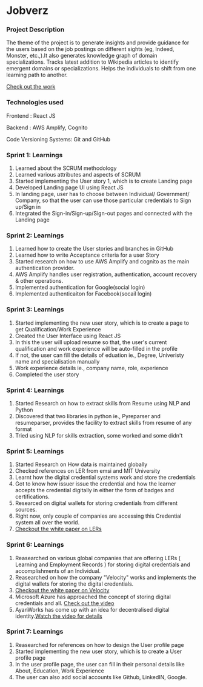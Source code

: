 # Jobverz

### Project Description
The theme of the project is to generate insights and provide guidance for the users based on the job postings on different sights (eg, Indeed, Monster, etc.,).It also generates knowledge graph of domain specializations. Tracks latest addition to Wikipedia articles to identify emergent domains or specializations. Helps the individuals to shift from one learning path to another.

[Check out the work](https://dev.d1lnakdl8cijq4.amplifyapp.com/)

### Technologies used
Frontend : React JS

Backend : AWS Amplify, Cognito

Code Versioning Systems: Git and GitHub

### Sprint 1: Learnings
1. Learned about the SCRUM methodology 
2. Learned various attributes and aspects of SCRUM
3. Started implementing the User story 1, which is to create Landing page
4. Developed Landing page UI using React JS
5. In landing page, user has to choose between Individual/ Government/ Company, so that the user can use those particular credentials to
   Sign up/Sign in
6. Integrated the Sign-in/Sign-up/Sign-out pages and connected with the Landing page


### Sprint 2: Learnings
1. Learned how to create the User stories and branches in GitHub
2. Learned how to write Acceptance criteria for a user Story
3. Started research on how to use AWS Amplify and cognito as the main authentication provider.
4. AWS Amplify handles user registration, authentication, account recovery & other operations.
5. Implemented authentication for Google(social login)
6. Implemented authenticaiton for Facebook(socail login)

### Sprint 3: Learnings
1. Started implementing the new user story, which is to create a page to get Qualification/Work Experience
2. Created the User Interface using React JS
3. In this the user will upload resume so that, the user's current qualification and work experience will be auto-filled in the profile
4. If not, the user can fill the details of eduation ie., Degree, Univeristy name and specialisation manually
5. Work experience details ie., company name, role, experience
6. Completed the user story

### Sprint 4: Learnings
1. Started Research on how to extract skills from Resume using NLP and Python
2. Discovered that two libraries in python ie., Pyreparser and resumeparser, provides the facility to extract skills from resume of any format
3. Tried using NLP for skills extraction, some worked and some didn't

### Sprint 5: Learnings
1. Started Research on How data is maintained globally
2. Checked references on LER from emsi and MIT University
3. Learnt how the digital credential systems work and store the credentials
4. Got to know how issuer issue the credential and how the learner accepts the credential digitally in either the form of badges and certifications.
5. Researced on digital wallets for storing credentials from different sources.
6. Right now, only couple of companies are accessing this Credential system all over the world.
7. [Checkout the white paper on LERs](https://www.commerce.gov/sites/default/files/2020-09/LERwhitepaper09222020.pdf)

### Sprint 6: Learnings
1. Reasearched on various global companies that are offering LERs ( Learning and Employment Records ) for storing digital credentials and accomplishments of an Individual.
2. Reasearched on how the company "Velocity" works and implements the digital wallets for storing the digital credentials.
3. [Checkout the white paper on Velocity](https://www.velocitynetwork.foundation/wp-content/uploads/2020/09/Velocity-Non-Technical-Whitepaper-123120-V1.17.pdf)
4. Microsoft Azure has approached the concept of storing digital credentials and all. [Check out the video](https://youtu.be/Ew-_F-OtDFI)
5. AyanWorks has come up with an idea for decentralised digital identity.[Watch the video for details](https://youtu.be/rvYeREjYBEg)

### Sprint 7: Learnings
1. Reasearched for references on how to design the User profile page
2. Started implementing the new user story, which is to create a User profile page
3. In the user profile page, the user can fill in their personal details like About, Education, Work Experience
4. The user can also add social accounts like Github, LinkedIN, Google.




